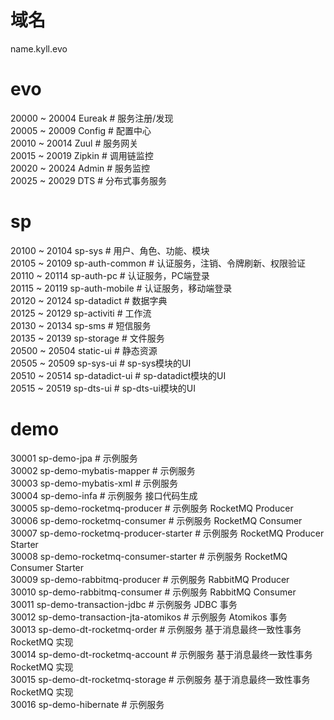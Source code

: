 # 域名
name.kyll.evo
# evo
20000 ~ 20004 Eureak # 服务注册/发现<br/>
20005 ~ 20009 Config # 配置中心<br/>
20010 ~ 20014 Zuul # 服务网关<br/>
20015 ~ 20019 Zipkin # 调用链监控<br/>
20020 ~ 20024 Admin # 服务监控<br/>
20025 ~ 20029 DTS # 分布式事务服务<br/>
# sp
20100 ~ 20104 sp-sys # 用户、角色、功能、模块<br/>
20105 ~ 20109 sp-auth-common # 认证服务，注销、令牌刷新、权限验证<br/>
20110 ~ 20114 sp-auth-pc # 认证服务，PC端登录<br/>
20115 ~ 20119 sp-auth-mobile # 认证服务，移动端登录<br/>
20120 ~ 20124 sp-datadict # 数据字典<br/>
20125 ~ 20129 sp-activiti # 工作流<br/>
20130 ~ 20134 sp-sms # 短信服务<br/>
20135 ~ 20139 sp-storage # 文件服务<br/>
20500 ~ 20504 static-ui # 静态资源<br/>
20505 ~ 20509 sp-sys-ui # sp-sys模块的UI<br/>
20510 ~ 20514 sp-datadict-ui # sp-datadict模块的UI<br/>
20515 ~ 20519 sp-dts-ui # sp-dts-ui模块的UI<br/>
# demo
30001 sp-demo-jpa # 示例服务<br/>
30002 sp-demo-mybatis-mapper # 示例服务<br/>
30003 sp-demo-mybatis-xml # 示例服务<br/>
30004 sp-demo-infa # 示例服务 接口代码生成<br/>
30005 sp-demo-rocketmq-producer # 示例服务 RocketMQ Producer<br/>
30006 sp-demo-rocketmq-consumer # 示例服务 RocketMQ Consumer<br/>
30007 sp-demo-rocketmq-producer-starter # 示例服务 RocketMQ Producer Starter<br/>
30008 sp-demo-rocketmq-consumer-starter # 示例服务 RocketMQ Consumer Starter<br/>
30009 sp-demo-rabbitmq-producer # 示例服务 RabbitMQ Producer<br/>
30010 sp-demo-rabbitmq-consumer # 示例服务 RabbitMQ Consumer<br/>
30011 sp-demo-transaction-jdbc # 示例服务 JDBC 事务<br/>
30012 sp-demo-transaction-jta-atomikos # 示例服务 Atomikos 事务<br/>
30013 sp-demo-dt-rocketmq-order # 示例服务 基于消息最终一致性事务 RocketMQ 实现<br/>
30014 sp-demo-dt-rocketmq-account # 示例服务 基于消息最终一致性事务 RocketMQ 实现<br/>
30015 sp-demo-dt-rocketmq-storage # 示例服务 基于消息最终一致性事务 RocketMQ 实现<br/>
30016 sp-demo-hibernate # 示例服务<br/>
